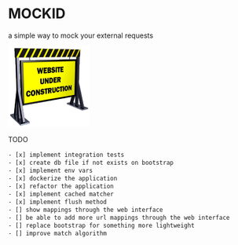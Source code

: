 # MOCKID

a simple way to mock your external requests

![A mushroom-head robot](/assets/under-construction.gif 'WIP')


TODO
```
- [x] implement integration tests
- [x] create db file if not exists on bootstrap
- [x] implement env vars
- [x] dockerize the application
- [x] refactor the application
- [x] implement cached matcher
- [x] implement flush method
- [] show mappings through the web interface
- [] be able to add more url mappings through the web interface
- [] replace bootstrap for something more lightweight
- [] improve match algorithm
```
